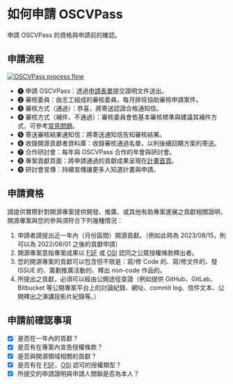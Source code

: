 # 如何申請 OSCVPass

申請 OSCVPass 的資格與申請前的確認。

<!-- toc -->

## 申請流程

[![OSCVPass process flow](https://oscvpass.ocf.tw/img/oscvpass.svg)](https://oscvpass.ocf.tw/img/oscvpass.svg)

- ➊ 申請 OSCVPass：透過[申請表單](https://forms.gle/j62bUmTy1hKKGm7n6)提交證明文件送出。
- ➋ 審核委員：由志工組成的審核委員，每月排班協助審核申請案件。
- ➌ 審核方式（通過）：恭喜，將寄送認證合格通知信。
- ➍ 審核方式（補件、不通過）：審核委員會依基本審核標準與建議其補件方式，可參考[常見問題](apply-for-qa.md)。
- ➎ 寄送審核結果通知信：將寄送通知信告知審核結果。
- ➏ 收錄開源貢獻者資料庫：收錄審核通過名單，以利後續回饋方案的寄送。
- ➐ 合作研討會：每年與 OSCVPass 合作的年會與研討會。
- ➑ 專案貢獻頁面：將申請通過的貢獻成果呈現在[計畫首頁](https://oscvpass.ocf.tw/)。
- ➒ 研討會宣傳：持續宣傳讓更多人知道計畫與申請。

## 申請資格

請提供實際針對開源專案提供開發、推廣、或其他有助專案進展之貢獻相關證明，開源專案與您的參與須符合下列幾種情況：

1. 申請者請提出近一年內（月份區間）開源貢獻。（例如此時為 2023/08/15，則可以為 2022/08/01 之後的貢獻申請）
2. 開源專案意指專案成果以 [FSF] 或 [OSI] 認同之公眾授權條款釋出者。
3. 您的開源專案的貢獻可以包含但不限是：寫/修 Code 的、寫/修文件的、發 ISSUE 的、籌劃推廣活動的、釋出 non-code 作品的。
4. 所提出之貢獻，必須可以經由公開途徑查證（例如提供 GitHub、GitLab、Bitbucket 等公開專案平台上的討論紀錄、網址、commit log、信件文本、公開釋出之演講投影片紀錄等。）

## 申請前確認事項

- [x] 是否在一年內的貢獻？
- [x] 是否有在專案內宣告授權條款？
- [x] 是否與開源領域相關的貢獻？
- [x] 是否有在 [FSF]、[OSI] 認可的授權類型？
- [x] 所提交的申請證明與申請人關聯是否為本人？

[FSF]: https://www.fsf.org/licensing/
[OSI]: https://opensource.org/licenses/
